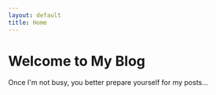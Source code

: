 ```yaml
---
layout: default
title: Home
---
```


# Welcome to My Blog

Once I'm not busy, you better prepare yourself for my posts...